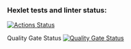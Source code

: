 ### Hexlet tests and linter status:
[![Actions Status](https://github.com/Absaidov/devops-engineer-from-scratch-project-49/actions/workflows/hexlet-check.yml/badge.svg)](https://github.com/Absaidov/devops-engineer-from-scratch-project-49/actions)

Quality Gate Status [![Quality Gate Status](https://sonarcloud.io/api/project_badges/measure?project=Absaidov_devops-engineer-from-scratch-project-49&metric=alert_status)](https://sonarcloud.io/summary/new_code?id=Absaidov_devops-engineer-from-scratch-project-49)
